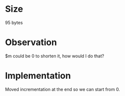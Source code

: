 # Size
95 bytes

# Observation
$m could be 0 to shorten it, how would I do that?

# Implementation
Moved incrementation at the end so we can start from 0.